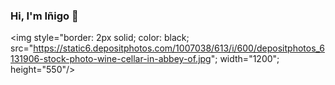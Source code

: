 ### Hi, I'm Iñigo 👋


<img style="border: 2px solid; color: black; src="https://static6.depositphotos.com/1007038/613/i/600/depositphotos_6131906-stock-photo-wine-cellar-in-abbey-of.jpg"; width="1200"; height="550"/>

<!-- ![imagen bodega](https://static6.depositphotos.com/1007038/613/i/600/depositphotos_6131906-stock-photo-wine-cellar-in-abbey-of.jpg "foto de bodegas") -->



<!-- Here are some ideas to get you started:

- 🔭 I’m currently working on ...
- 🌱 I’m currently learning ...
- 👯 I’m looking to collaborate on ...
- 🤔 I’m looking for help with ...
- 💬 Ask me about ...
- 📫 How to reach me: ...
- 😄 Pronouns: ...
- ⚡ Fun fact: ... -->

